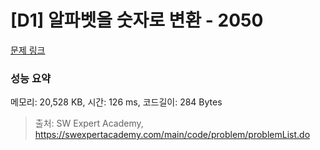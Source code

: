 # [D1] 알파벳을 숫자로 변환 - 2050 

[문제 링크](https://swexpertacademy.com/main/code/problem/problemDetail.do?contestProbId=AV5QLGxKAzQDFAUq) 

### 성능 요약

메모리: 20,528 KB, 시간: 126 ms, 코드길이: 284 Bytes



> 출처: SW Expert Academy, https://swexpertacademy.com/main/code/problem/problemList.do